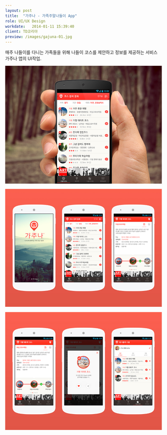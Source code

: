 ```yaml
---
layout: post
title:  "가주나 - 가족주말나들이 App"
role: UI/UX Design
workdate:   2014-01-11 15:39:40
client: TD코리아
preview: /images/gajuna-01.jpg
---
```


매주 나들이를 다니는 가족들을 위해 나들이 코스를 제안하고 정보를 제공하는 서비스 가주나 앱의 UI작업.

![Picture 1](/images/gajuna-01.jpg)

![Picture 2](/images/gajuna-02.jpg)

![Picture 3](/images/gajuna-03.jpg)